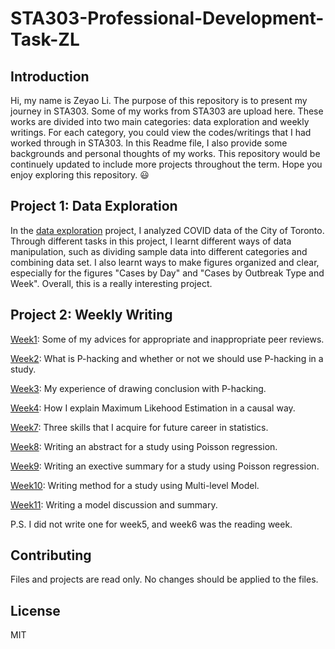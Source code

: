 # STA303-Professional-Development-Task-ZL

## Introduction

Hi, my name is Zeyao Li. The purpose of this repository is to present my journey in STA303. Some of my works from STA303 are upload here. These works are divided into two main categories: data exploration and weekly writings. For each category, you could view the codes/writings that I had worked through in STA303. In this Readme file, I also provide some backgrounds and personal thoughts of my works. This repository would be continuely updated to include more projects throughout the term. Hope you enjoy exploring this repository. :smiley:

## Project 1: Data Exploration

In the [data exploration](Data-Exploration) project, I analyzed COVID data of the City of Toronto. Through different tasks in this project, I learnt different ways of data manipulation, such as dividing sample data into different categories and combining data set. I also learnt ways to make figures organized and clear, especially for the figures "Cases by Day" and "Cases by Outbreak Type and Week". Overall, this is a really interesting project. 

## Project 2: Weekly Writing

[Week1](Weekly-Writing/Week1.md): Some of my advices for appropriate and inappropriate peer reviews.

[Week2](Weekly-Writing/Week2.md): What is P-hacking and whether or not we should use P-hacking in a study.

[Week3](Weekly-Writing/Week3.md): My experience of drawing conclusion with P-hacking.

[Week4](Weekly-Writing/Week4.md): How I explain Maximum Likehood Estimation in a causal way.

[Week7](Weekly-Writing/Week7.md): Three skills that I acquire for future career in statistics.

[Week8](Weekly-Writing/Week8.md): Writing an abstract for a study using Poisson regression.

[Week9](Weekly-Writing/Week9.md): Writing an exective summary for a study using Poisson regression.

[Week10](Weekly-Writing/Week10.Rmd): Writing method for a study using Multi-level Model.

[Week11](Weekly-Writing/Week11.md): Writing a model discussion and summary.

P.S. I did not write one for week5, and week6 was the reading week.

## Contributing

Files and projects are read only. No changes should be applied to the files.

## License

MIT

